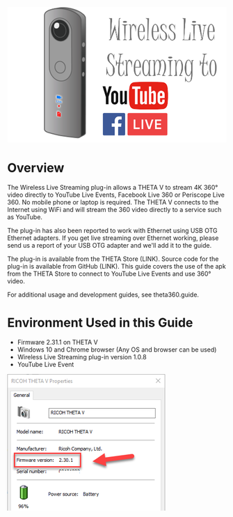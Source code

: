 
![](/wireless-stream/img/overview/cover-config.png)

# Overview

The Wireless Live Streaming plug-in allows a THETA V to stream 4K 360° video directly to YouTube Live Events, Facebook Live 360 or Periscope Live 360. No mobile phone or laptop is required. The THETA V connects to the Internet using WiFi and will stream the 360 video directly to a service such as YouTube.

The plug-in has also been reported to work with Ethernet using
USB OTG Ethernet adapters. If you get live streaming over
Ethernet working, please send us a report of your USB OTG adapter
and we'll add it to the guide.

The plug-in is available from the THETA Store (LINK). Source code for the plug-in is  available from GitHub (LINK). This guide covers the use of the apk from the THETA Store to connect to YouTube Live Events and use 360° video.

For additional usage and development guides, see theta360.guide.

# Environment Used in this Guide

- Firmware 2.31.1 on THETA V
- Windows 10 and Chrome browser (Any OS and browser can be used)
- Wireless Live Streaming plug-in version 1.0.8
- YouTube Live Event

![](/wireless-stream/img/overview/firmware-version.png)
